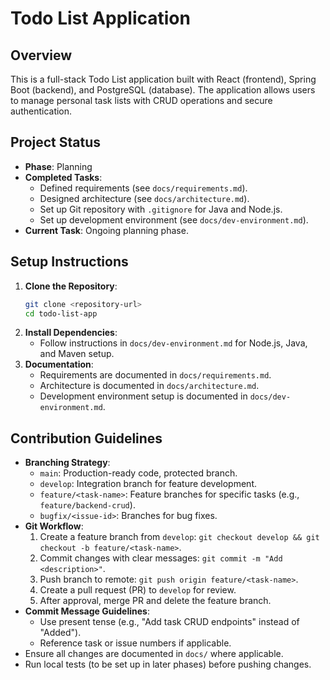 # Todo List Application

## Overview
This is a full-stack Todo List application built with React (frontend), Spring Boot (backend), and PostgreSQL (database). The application allows users to manage personal task lists with CRUD operations and secure authentication.

## Project Status
- **Phase**: Planning
- **Completed Tasks**:
  - Defined requirements (see `docs/requirements.md`).
  - Designed architecture (see `docs/architecture.md`).
  - Set up Git repository with `.gitignore` for Java and Node.js.
  - Set up development environment (see `docs/dev-environment.md`).
- **Current Task**: Ongoing planning phase.

## Setup Instructions
1. **Clone the Repository**:
   ```bash
   git clone <repository-url>
   cd todo-list-app
   ```
2. **Install Dependencies**:
   - Follow instructions in `docs/dev-environment.md` for Node.js, Java, and Maven setup.
3. **Documentation**:
   - Requirements are documented in `docs/requirements.md`.
   - Architecture is documented in `docs/architecture.md`.
   - Development environment setup is documented in `docs/dev-environment.md`.

## Contribution Guidelines
- **Branching Strategy**:
  - `main`: Production-ready code, protected branch.
  - `develop`: Integration branch for feature development.
  - `feature/<task-name>`: Feature branches for specific tasks (e.g., `feature/backend-crud`).
  - `bugfix/<issue-id>`: Branches for bug fixes.
- **Git Workflow**:
  1. Create a feature branch from `develop`: `git checkout develop && git checkout -b feature/<task-name>`.
  2. Commit changes with clear messages: `git commit -m "Add <description>"`.
  3. Push branch to remote: `git push origin feature/<task-name>`.
  4. Create a pull request (PR) to `develop` for review.
  5. After approval, merge PR and delete the feature branch.
- **Commit Message Guidelines**:
  - Use present tense (e.g., "Add task CRUD endpoints" instead of "Added").
  - Reference task or issue numbers if applicable.
- Ensure all changes are documented in `docs/` where applicable.
- Run local tests (to be set up in later phases) before pushing changes.